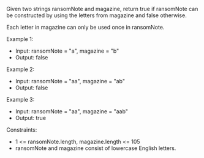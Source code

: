 Given two strings ransomNote and magazine, return true if ransomNote can be constructed by using the letters from magazine and false otherwise.

Each letter in magazine can only be used once in ransomNote.

Example 1:
- Input: ransomNote = "a", magazine = "b"
- Output: false

Example 2:
- Input: ransomNote = "aa", magazine = "ab"
- Output: false

Example 3:
- Input: ransomNote = "aa", magazine = "aab"
- Output: true


Constraints:
- 1 <= ransomNote.length, magazine.length <= 105
- ransomNote and magazine consist of lowercase English letters.